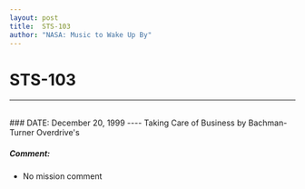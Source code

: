 ```yaml
---
layout: post
title:  STS-103
author: "NASA: Music to Wake Up By"
---
```


# STS-103
----
<br/>
### DATE: December 20, 1999
----
Taking Care of Business by Bachman-Turner Overdrive's

##### Comment:
* No mission comment
